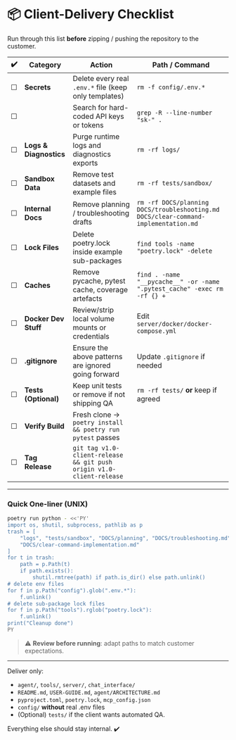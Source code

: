 # 📦 Client-Delivery Checklist

Run through this list **before** zipping / pushing the repository to the customer.

| ✔️  | Category               | Action                                                               | Path / Command                                                                      |
| --- | ---------------------- | -------------------------------------------------------------------- | ----------------------------------------------------------------------------------- |
| ☐   | **Secrets**            | Delete every real `.env.*` file (keep only templates)                | `rm -f config/.env.*`                                                               |
| ☐   |                        | Search for hard-coded API keys or tokens                             | `grep -R --line-number "sk-" .`                                                     |
| ☐   | **Logs & Diagnostics** | Purge runtime logs and diagnostics exports                           | `rm -rf logs/`                                                                      |
| ☐   | **Sandbox Data**       | Remove test datasets and example files                               | `rm -rf tests/sandbox/`                                                             |
| ☐   | **Internal Docs**      | Remove planning / troubleshooting drafts                             | `rm -rf DOCS/planning DOCS/troubleshooting.md DOCS/clear-command-implementation.md` |
| ☐   | **Lock Files**         | Delete poetry.lock inside example sub-packages                       | `find tools -name "poetry.lock" -delete`                                            |
| ☐   | **Caches**             | Remove pycache, pytest cache, coverage artefacts                     | `find . -name "__pycache__" -or -name ".pytest_cache" -exec rm -rf {} +`            |
| ☐   | **Docker Dev Stuff**   | Review/strip local volume mounts or credentials                      | Edit `server/docker/docker-compose.yml`                                             |
| ☐   | **.gitignore**         | Ensure the above patterns are ignored going forward                  | Update `.gitignore` if needed                                                       |
| ☐   | **Tests (Optional)**   | Keep unit tests or remove if not shipping QA                         | `rm -rf tests/` **or** keep if agreed                                               |
| ☐   | **Verify Build**       | Fresh clone → `poetry install && poetry run pytest` passes           |
| ☐   | **Tag Release**        | `git tag v1.0-client-release && git push origin v1.0-client-release` |

---

### Quick One-liner (UNIX)

```bash
poetry run python - <<'PY'
import os, shutil, subprocess, pathlib as p
trash = [
    "logs", "tests/sandbox", "DOCS/planning", "DOCS/troubleshooting.md",
    "DOCS/clear-command-implementation.md"
]
for t in trash:
    path = p.Path(t)
    if path.exists():
        shutil.rmtree(path) if path.is_dir() else path.unlink()
# delete env files
for f in p.Path("config").glob(".env.*"):
    f.unlink()
# delete sub-package lock files
for f in p.Path("tools").rglob("poetry.lock"):
    f.unlink()
print("Cleanup done")
PY
```

> ⚠️ **Review before running**: adapt paths to match customer expectations.

---

Deliver only:

- `agent/`, `tools/`, `server/`, `chat_interface/`
- `README.md`, `USER-GUIDE.md`, `agent/ARCHITECTURE.md`
- `pyproject.toml`, `poetry.lock`, `mcp_config.json`
- `config/` **without** real .env files
- (Optional) `tests/` if the client wants automated QA.

Everything else should stay internal. ✔️
